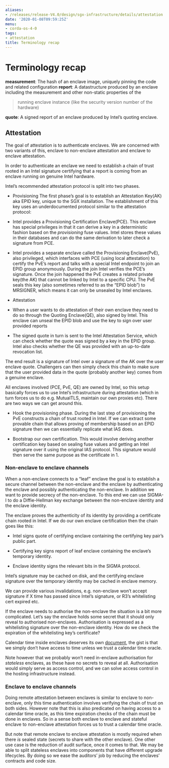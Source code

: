 ```yaml
---
aliases:
- /releases/release-V4.0/design/sgx-infrastructure/details/attestation.html
date: '2020-01-08T09:59:25Z'
menu:
- corda-os-4-0
tags:
- attestation
title: Terminology recap
---
```



# Terminology recap

**measurement**: The hash of an enclave image, uniquely pinning the code and related configuration
            **report**: A datastructure produced by an enclave including the measurement and other non-static properties of the

> 
> running enclave instance (like the security version number of the hardware)

**quote**: A signed report of an enclave produced by Intel’s quoting enclave.


## Attestation

The goal of attestation is to authenticate enclaves. We are concerned with two variants of this, enclave to non-enclave
                attestation and enclave to enclave attestation.

In order to authenticate an enclave we need to establish a chain of trust rooted in an Intel signature certifying that a
                report is coming from an enclave running on genuine Intel hardware.

Intel’s recommended attestation protocol is split into two phases.


* Provisioning
                        The first phase’s goal is to establish an Attestation Key(AK) aka EPID key, unique to the SGX installation.
                        The establishment of this key uses an underdocumented protocol similar to the attestation protocol:


* Intel provides a Provisioning Certification Enclave(PCE). This enclave has special privileges in that it can derive a
                                key in a deterministic fashion based on the *provisioning* fuse values. Intel stores these values in their databases
                                and can do the same derivation to later check a signature from PCE.


* Intel provides a separate enclave called the Provisioning Enclave(PvE), also privileged, which interfaces with PCE
                                (using local attestation) to certify the PvE’s report and talks with a special Intel endpoint to join an EPID group
                                anonymously. During the join Intel verifies the PCE’s signature. Once the join happened the PvE creates a related
                                private key(the AK) that cannot be linked by Intel to a specific CPU. The PvE seals this key (also sometimes referred
                                to as the “EPID blob”) to MRSIGNER, which means it can only be unsealed by Intel enclaves.



* Attestation


* When a user wants to do attestation of their own enclave they need to do so through the Quoting Enclave(QE), also
                                signed by Intel. This enclave can unseal the EPID blob and use the key to sign over user provided reports


* The signed quote in turn is sent to the Intel Attestation Service, which can check whether the quote was signed by a
                                key in the EPID group. Intel also checks whether the QE was provided with an up-to-date revocation list.



The end result is a signature of Intel over a signature of the AK over the user enclave quote. Challengers can then
                simply check this chain to make sure that the user provided data in the quote (probably another key) comes from a
                genuine enclave.

All enclaves involved (PCE, PvE, QE) are owned by Intel, so this setup basically forces us to use Intel’s infrastructure
                during attestation (which in turn forces us to do e.g. MutualTLS, maintain our own proxies etc). There are two ways we
                can get around this.


* Hook the provisioning phase. During the last step of provisioning the PvE constructs a chain of trust rooted in
                        Intel. If we can extract some provable chain that allows proving of membership based on an EPID signature then we can
                        essentially replicate what IAS does.


* Bootstrap our own certification. This would involve deriving another certification key based on sealing fuse values
                        and getting an Intel signature over it using the original IAS protocol. This signature would then serve the same
                        purpose as the certificate in 1.



### Non-enclave to enclave channels

When a non-enclave connects to a “leaf” enclave the goal is to establish a secure channel between the non-enclave and
                    the enclave by authenticating the enclave and possibly authenticating the non-enclave. In addition we want to provide
                    secrecy of the non-enclave. To this end we can use SIGMA-I to do a Diffie-Hellman key exchange between the non-enclave
                    identity and the enclave identity.

The enclave proves the authenticity of its identity by providing a certificate chain rooted in Intel. If we do our own
                    enclave certification then the chain goes like this:


* Intel signs quote of certifying enclave containing the certifying key pair’s public part.


* Certifying key signs report of leaf enclave containing the enclave’s temporary identity.


* Enclave identity signs the relevant bits in the SIGMA protocol.


Intel’s signature may be cached on disk, and the certifying enclave signature over the temporary identity may be cached
                    in enclave memory.

We can provide various invalidations, e.g. non-enclave won’t accept signature if X time has passed since Intel’s
                    signature, or R3’s whitelisting cert expired etc.

If the enclave needs to authorise the non-enclave the situation is a bit more complicated. Let’s say the enclave holds
                    some secret that it should only reveal to authorised non-enclaves. Authorisation is expressed as a whitelisting
                    signature over the non-enclave identity. How do we check the expiration of the whitelisting key’s certificate?

Calendar time inside enclaves deserves its own [document](time.md), the gist is that we simply don’t have access to time
                    unless we trust a calendar time oracle.

Note however that we probably won’t need in-enclave authorisation for *stateless* enclaves, as these have no secrets to
                    reveal at all. Authorisation would simply serve as access control, and we can solve access control in the hosting
                    infrastructure instead.


### Enclave to enclave channels

Doing remote attestation between enclaves is similar to enclave to non-enclave, only this time authentication involves
                    verifying the chain of trust on both sides. However note that this is also predicated on having access to a calendar
                    time oracle, as this time expiration checks of the chain must be done in enclaves. So in a sense both enclave to enclave
                    and stateful enclave to non-enclave attestation forces us to trust a calendar time oracle.

But note that remote enclave to enclave attestation is mostly required when there *is* sealed state (secrets to share
                    with the other enclave). One other use case is the reduction of audit surface, once it comes to that. We may be able to
                    split stateless enclaves into components that have different upgrade lifecycles. By doing so we ease the auditors’ job
                    by reducing the enclaves’ contracts and code size.


